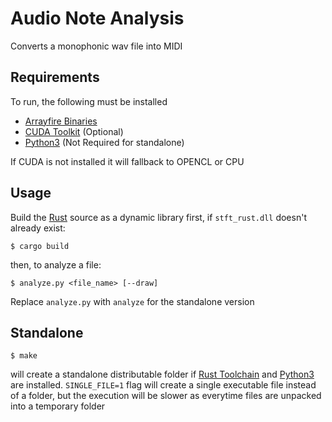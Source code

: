 # Audio Note Analysis

Converts a monophonic wav file into MIDI

## Requirements

To run, the following must be installed 

  - [Arrayfire Binaries]
  - [CUDA Toolkit] \(Optional\)
  - [Python3] \(Not Required for standalone\)

If CUDA is not installed it will fallback to OPENCL or CPU

## Usage

Build the [Rust] source as a dynamic library first, if `stft_rust.dll` doesn't already exist:
```
$ cargo build
```
then, to analyze a file:
```
$ analyze.py <file_name> [--draw]
```
Replace `analyze.py` with `analyze` for the standalone version

## Standalone

```
$ make
```

will create a standalone distributable folder if [Rust Toolchain][Rust] and [Python3] are installed. `SINGLE_FILE=1` flag will create a single executable file instead of a folder, but the execution will be slower as everytime files are unpacked into a temporary folder

[Arrayfire Binaries]: <https://arrayfire.com/download/>
[CUDA Toolkit]: <https://developer.nvidia.com/cuda-toolkit>
[Python3]: <https://www.python.org/downloads/>
[Rust]: <https://www.rust-lang.org/en-US/install.html>

